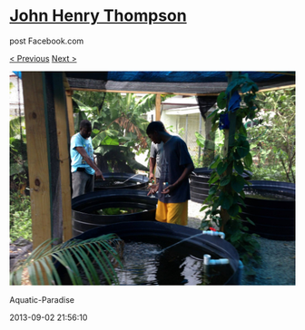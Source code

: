 # [John Henry Thompson](../README.md)
post Facebook.com

[< Previous](2013-09-02-2.md) [Next >](2013-09-02-4.md)

[![](../media/2013-09-02/Aquatic-Paradise-2.jpg)](../README.md)

Aquatic-Paradise

2013-09-02 21:56:10